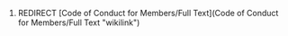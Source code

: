 1.  REDIRECT [Code of Conduct for Members/Full Text](Code of Conduct for Members/Full Text "wikilink")
